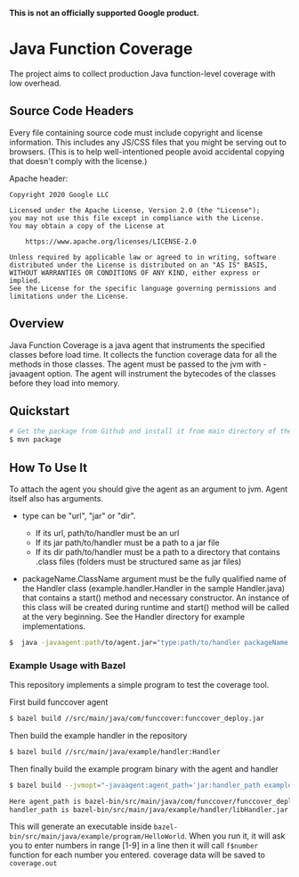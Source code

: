 **This is not an officially supported Google product.**

# Java Function Coverage

The project aims to collect production Java function-level coverage with low overhead.

## Source Code Headers

Every file containing source code must include copyright and license
information. This includes any JS/CSS files that you might be serving out to
browsers. (This is to help well-intentioned people avoid accidental copying that
doesn't comply with the license.)

Apache header:

```
Copyright 2020 Google LLC

Licensed under the Apache License, Version 2.0 (the "License");
you may not use this file except in compliance with the License.
You may obtain a copy of the License at

    https://www.apache.org/licenses/LICENSE-2.0

Unless required by applicable law or agreed to in writing, software
distributed under the License is distributed on an "AS IS" BASIS,
WITHOUT WARRANTIES OR CONDITIONS OF ANY KIND, either express or implied.
See the License for the specific language governing permissions and
limitations under the License.
```

## Overview

Java Function Coverage is a java agent that instruments the specified classes before load time. It collects the function coverage data for all the methods in those classes. The agent must be passed to the jvm with -javaagent option. The agent will instrument the bytecodes of the classes before they load into memory. 

## Quickstart

```bash
# Get the package from Github and install it from main directory of the package
$ mvn package
```

## How To Use It

To attach the agent you should give the agent as an argument to jvm. Agent itself also has arguments. 

* type can be "url", "jar" or "dir". 
    * If its url, path/to/handler must be an url
    * If its jar path/to/handler must be a path to a jar file  
    * If its dir path/to/handler must be a path to a directory that contains .class files (folders must be structured same as jar files)
    
* packageName.ClassName argument must be the fully qualified name of the Handler class (example.handler.Handler in the sample Handler.java) that contains a start() method and necessary constructor. An instance of this class will be created during runtime and start() method will be called at the very beginning. See the Handler directory for example implementations.  

```bash
$  java -javaagent:path/to/agent.jar="type:path/to/handler packageName.ClassName" [other args..]
```

### Example Usage with Bazel
This repository implements a simple program to test the coverage tool.

First build funccover agent

```bash
$ bazel build //src/main/java/com/funccover:funccover_deploy.jar
```

Then build the example handler in the repository

```bash
$ bazel build //src/main/java/example/handler:Handler
```

Then finally build the example program binary with the agent and handler

```bash
$ bazel build --jvmopt="-javaagent:agent_path='jar:handler_path example.handler.Handler' "  //src/main/java/example/program:HelloWorld 

Here agent_path is bazel-bin/src/main/java/com/funccover/funccover_deploy.jar, 
handler_path is bazel-bin/src/main/java/example/handler/libHandler.jar
```

This will generate an executable inside ```bazel-bin/src/main/java/example/program/HelloWorld```.
When you run it, it will ask you to enter numbers in range [1-9] in a line then it will call ```f$number``` function for each number you entered.
coverage data will be saved to ```coverage.out```
